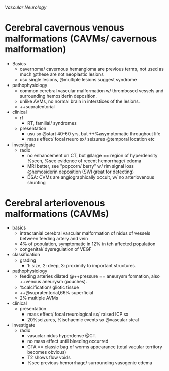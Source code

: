 ###### Vascular Neurology

# Cerebral cavernous venous malformations (CAVMs/ cavernous malformation)
- Basics
    + cavernoma/ cavernous hemangioma are previous terms, not used as much @these are not neoplastic lesions
    + usu single lesions, @multiple lesions suggest syndrome
- pathophysiology
    + common cerebral vascular malformation w/ thrombosed vessels and surrounding hemosiderin deposition. 
    + unlike AVMs, no normal brain in interstices of the lesions.
    + ++supratentorial
- clinical
    + rf
        * RT, familial/ syndromes
    + presentation
        * usu sx @start 40-60 yrs, but ++%asymptomatic throughout life
        * mass effect/ focal neuro sx/ seizures @temporal location etc
- investigate
    + radio
        * no enhancement on CT, but @large == region of hyperdensity %seen, %see evidence of recent hemorrhage/ edema
        * MRI better, see "popcorn/ berry" w/ rim signal loss @hemosiderin deposition (SWI great for detecting)
        * DSA: CVMs are angiographically occult, w/ no arteriovenous shunting


# Cerebral arteriovenous malformations (CAVMs)
- basics
    + intracranial cerebral vascular malformation of nidus of vessels between feeding artery and vein  
    + 4% of population, symptomatic in 12% in teh affected population
    + congenital/ dysregulation of VEGF
- classification
    + grading
        * 1: size, 2: deep, 3: proximity to important structures.
- pathophysiology
    + feeding arteries dilated @++pressure == aneurysm formation, also ++venous aneurysm (pouches). 
    + %calcification/ gliotic tissue
    + ++@supratentorial,66% superficial
    + 2% multiple AVMs
- clinical
    + presentation
        * mass effect/ focal neurological sx/ raised ICP sx
        * 20%seizures, %ischaemic events sx @vascular steal
- investigate
    + radio
        * vasuclar nidus hyperdense @CT.
        * no mass effect until bleeding occurred
        * CTA == classic bag of worms appearance (total vacular territory becomes obvious)
        * T2 shows flow voids
        * %see previous hemorrhage/ surrounding vasogenic edema
